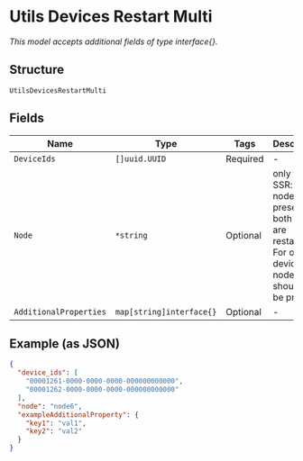 
# Utils Devices Restart Multi

*This model accepts additional fields of type interface{}.*

## Structure

`UtilsDevicesRestartMulti`

## Fields

| Name | Type | Tags | Description |
|  --- | --- | --- | --- |
| `DeviceIds` | `[]uuid.UUID` | Required | - |
| `Node` | `*string` | Optional | only for SSR: if node is not present, both nodes are restarted. For other devices: node should not be present |
| `AdditionalProperties` | `map[string]interface{}` | Optional | - |

## Example (as JSON)

```json
{
  "device_ids": [
    "00001261-0000-0000-0000-000000000000",
    "00001262-0000-0000-0000-000000000000"
  ],
  "node": "node6",
  "exampleAdditionalProperty": {
    "key1": "val1",
    "key2": "val2"
  }
}
```

